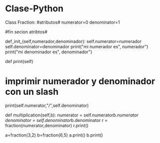 # Clase-Python

Class Fraction:
   #atributos#
   numerator=0
   denominator=1
   
   #fin secion atribtos#

   def_init_(self,numerador,denominador):
      self.numerator=numerador
      self.denominator=denominador
      print("mi numerador es", numerador")
      print("mi denominador es", denominador")
      
   def print(self)
   # imprimir numerador y denominador con un slash
   print(self.numerator,"/",self.denominator)
   
   def multiplication(self,b):
         numerator = self.numerator*b.numerator
         denominator = self.denominator*b.denominator
         r = fraction(numerator,denominator)
         r.print()
         

a=fraction(3,2)
b=fraction(6,5)
a.print()
b.print()

